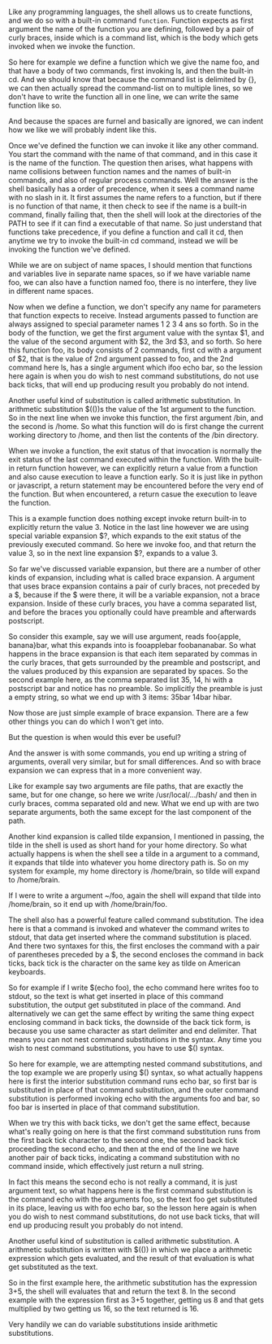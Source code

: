 Like any programming languages, the shell allows us to create functions, and
we do so with a built-in command `function`. Function expects as first
argument the name of the function you are defining, followed by a pair of
curly braces, inside which is a command list, which is the body which gets
invoked when we invoke the function.

So here for example we define a function which we give the name foo, and that
have a body of two commands, first invoking ls, and then the built-in cd. And
we should know that because the command list is delimited by {}, we can then
actually spread the command-list on to multiple lines, so we don't have to
write the function all in one line, we can write the same function like so. 

And because the spaces are furnel and basically are ignored, we can indent how we
like  we will probably indent like this. 

Once we've defined the function we can invoke it like any other command. You
start the command with the name of that command, and in this case it is the
name of the function. The question then arises, what happens with name
collisions between function names and the names of built-in commands, and also
of regular process commands. Well the answer is the shell basically has a
order of precedence, when it sees a command name with no slash in it. It first
assumes the name refers to a function, but if there is no function of that
name, it then check to see if the name is a built-in command, finally failing
that, then the shell will look at the directories of the PATH to see if it can
find a executable of that name. So just understand that functions take
precedence, if you define a function and call it cd, then anytime we try to
invoke the built-in cd command, instead we will be invoking the function we've
defined.

While we are on subject of name spaces, I should mention that functions and
variables live in separate name spaces, so if we have variable name foo, we
can also have a function named foo, there is no interfere, they live in
different name spaces.

Now when we define a function, we don't specify any name for parameters that
function expects to receive. Instead arguments passed to function are always
assigned to special parameter names 1 2 3 4 ans so forth. So in the body of
the function, we get the first argument value with the syntax $1, and the
value of the second argument with $2, the 3rd $3, and so forth. So here this
function foo, its body consists of 2 commands, first cd with a argument of $2,
that is the value of 2nd argument passed to foo, and the 2nd command here ls, has a single argument which
ifoo echo bar, so the lession here again is when you do wish to nest command
substitutions, do not use back ticks, that will end up producing result you
probably do not intend.


Another useful kind of substitution is called arithmetic substitution. In
arithmetic substitution  $(())s the value of the  1st argument to the function. So in the next line when we
invoke this function, the first argument /bin, and the second is /home. So
what this function will do is first change the current working directory to
/home, and then list the contents of the /bin directory.

When we invoke a function, the exit status of that invocation is normally the
exit status of the last command executed within the function. With the
built-in return function however, we can explicitly return a value from a
function and also cause execution to leave a function early. So it is just
like in python or javascript, a return statement may be encountered before the
very end of the function. But when encountered, a return casue the execution to leave
the function. 

This is a example function does nothing except invoke return built-in to
explicitly return the value 3. Notice in the last line however we are using
special variable expansion $?, which expands to the exit status of the
previously executed command. So here we invoke foo, and that return the value
3, so in the next line expansion $?, expands to a value 3.

So far we've discussed variable expansion, but there are a number of other
kinds of expansion, including what is called brace expansion. A argument that
uses brace expansion contains a pair of curly braces, not preceded by a $,
because if the $ were there, it will be a variable expansion, not a brace
expansion. Inside of these curly braces, you have a comma separated list, and
before the braces you optionally could have preamble and afterwards
postscript.

So consider this example, say we will use argument, reads foo{apple, banana}bar, what this expands into is fooapplebar foobananabar.
So what happens in the brace expansion is that each item separated by commas
in the curly braces, that gets surrounded by the preamble and postscript, and
the values produced by this expansion are separated by spaces. So the second
example here, as the comma separated list 35, 14, hi with a postscript bar and
notice has no preamble. So implicitly the preamble is just a empty string, so
what we end up with 3 items: 35bar 14bar hibar. 

Now those are just simple example of brace expansion. There are a few other
things you can do which I won't get into. 

But the question is when would this ever be useful?

And the answer is with some commands, you end up writing a string of
arguments, overall very similar, but for small differences. And so with brace
expansion we can express that in a more convenient way. 

Like for example say two arguments are file paths, that are exactly the same,
but for one change, so here we write /usr/local/.../bash/ and then in curly
braces, comma separated old and new. What we end up with are two separate
arguments, both the same except for the last component of the path.

Another kind expansion is called tilde expansion, I mentioned in passing, the
tilde in the shell is used as short hand for your home directory. So what
actually happens is when the shell see a tilde in a argument to a command, it
expands that tilde into whatever you home directory path is. So on my system
for example, my home directory is /home/brain, so tilde will expand to
/home/brain. 

If I were to write a argument ~/foo, again the shell will expand that tilde
into /home/brain, so it end up with /home/brain/foo.

The shell also has a powerful feature called command substitution. The idea
here is that a command is invoked and whatever the command writes to stdout,
that data get inserted where the command substitution is placed. And there two
syntaxes for this, the first encloses the command with a pair of parentheses
preceded by a $, the second encloses the command in back ticks, back tick is
the character on the same key as tilde on American keyboards.

So for example if I write $(echo foo), the echo command here writes foo to
stdout, so the text is what get inserted in place of this command
substitution, the output get substituted in place of the command. And
alternatively we can get the same effect by writing the same thing expect
enclosing command in back ticks, the downside of the back tick form, is
because you use same character as start delimiter and end delimiter. That
means you can not nest command substitutions in the syntax. Any time you wish
to nest command substitutions, you have to use $() syntax.

So here for example, we are attempting nested command substitutions, and the
top example we are properly using $() syntax, so what actually happens here is
first the interior substitution command runs echo bar, so first bar is
substituted in place of that command substitution, and the outer command
substitution is performed invoking echo with the arguments foo and bar, so foo
bar is inserted in place of that command substitution.

When we try this with back ticks, we don't get the same effect, because what's
really going on here is that the first command substitution runs from the
first back tick character to the second one, the second back tick proceeding
the second echo, and then at the end of the line we have another pair of back
ticks, indicating a command substitution with no command inside, which
effectively just return a null string.

In fact this means the second echo is not really a command, it is just
argument text, so what happens here is the first command substitution is the
command echo with the arguments foo, so the text foo get substituted in its
place, leaving us with foo echo bar, so the lesson here again is when you do
wish to nest command substitutions, do not use back ticks, that will end up
producing result you probably do not intend.


Another useful kind of substitution is called arithmetic substitution. A 
arithmetic substitution is written with $(()) in which we place a arithmetic
expression which gets evaluated, and the result of that evaluation is what get
substituted as the text. 

So in the first example here, the arithmetic substitution has the expression
3+5, the shell will evaluates that and return the text 8. In the second
example with the expression first as 3+5 together, getting us 8 and that gets multiplied by two
getting us 16, so the text returned is 16. 

Very handily we can do variable substitutions inside arithmetic substitutions.

